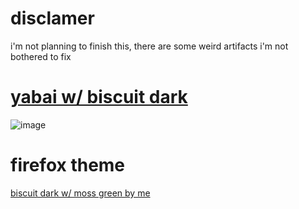 # disclamer 
i'm not planning to finish this, there are some weird artifacts i'm not bothered to fix

# [yabai w/ biscuit dark](https://github.com/T7a9/dotfiles/tree/biscuitdark)
![image](https://github.com/T7a9/dotfiles/assets/91150477/8c808b59-5090-4429-931b-fbc1064be9bf)

# firefox theme
[biscuit dark w/ moss green by me](https://addons.mozilla.org/en-US/firefox/addon/biscuit-dark-moss-green/)


